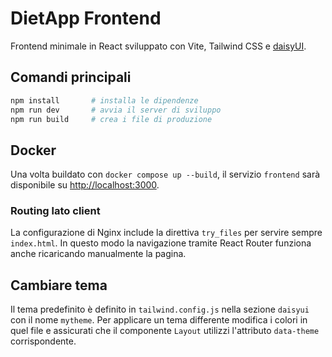 # DietApp Frontend

Frontend minimale in React sviluppato con Vite, Tailwind CSS e [daisyUI](https://daisyui.com/).

## Comandi principali

```bash
npm install       # installa le dipendenze
npm run dev       # avvia il server di sviluppo
npm run build     # crea i file di produzione
```

## Docker

Una volta buildato con `docker compose up --build`, il servizio `frontend` sarà
disponibile su [http://localhost:3000](http://localhost:3000).

### Routing lato client

La configurazione di Nginx include la direttiva `try_files` per servire sempre `index.html`.
In questo modo la navigazione tramite React Router funziona anche ricaricando manualmente la pagina.

## Cambiare tema

Il tema predefinito è definito in `tailwind.config.js` nella sezione `daisyui` con il nome `mytheme`.
Per applicare un tema differente modifica i colori in quel file e assicurati che il componente `Layout` utilizzi l'attributo `data-theme` corrispondente.
